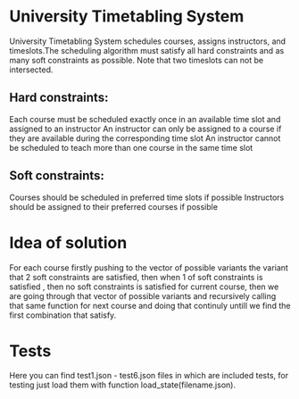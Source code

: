 # University Timetabling System

University Timetabling System schedules courses, assigns instructors, and timeslots.The scheduling algorithm must satisfy all hard constraints and as many soft constraints as possible. Note that two timeslots can not be intersected.

## Hard constraints:
Each course must be scheduled exactly once in an available time slot and assigned to an instructor
An instructor can only be assigned to a course if they are available during the corresponding time slot
An instructor cannot be scheduled to teach more than one course in the same time slot

## Soft constraints:
Courses should be scheduled in preferred time slots if possible
Instructors should be assigned to their preferred courses if possible 

# Idea of solution

For each course firstly pushing to the vector of possible variants the variant that 2 soft constraints are satisfied, then when 1 of soft constraints is satisfied , then no soft constraints is satisfied for current course, then we are going through that vector of possible variants and recursively calling that same function for next course and doing that continuly untill we find the first combination that satisfy.

# Tests

Here you can find test1.json - test6.json files in which are included tests, for testing just load them with function load_state(filename.json).

